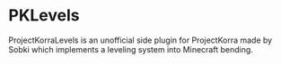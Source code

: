 # PKLevels

ProjectKorraLevels is an unofficial side plugin for ProjectKorra made by Sobki which implements a leveling system into Minecraft bending.